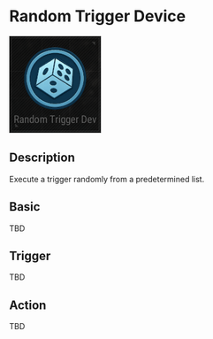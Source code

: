 # Random Trigger Device

![RandomTrigger Icon](../images/DeviceIcons/Device_RandomTrigger.png)

## Description

Execute a trigger randomly from a predetermined list.

## Basic

TBD

## Trigger

TBD

## Action

TBD
